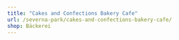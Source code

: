 ```yaml
---
title: "Cakes and Confections Bakery Cafe"
url: /severna-park/cakes-and-confections-bakery-cafe/
shop: Bäckerei
---
```

